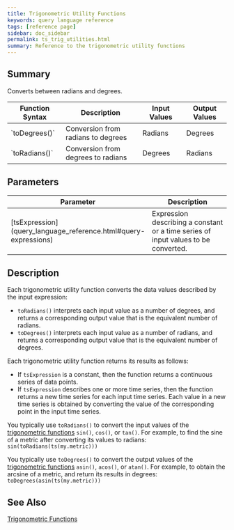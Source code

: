 ```yaml
---
title: Trigonometric Utility Functions
keywords: query language reference
tags: [reference page]
sidebar: doc_sidebar
permalink: ts_trig_utilities.html
summary: Reference to the trigonometric utility functions
---
```

## Summary

Converts between radians and degrees.

<table style="width: 100%;">
<colgroup>
<col width="25%" />
<col width="35%" />
<col width="20%" />
<col width="20%" />
</colgroup>
<tbody>
<thead>
<tr><th>Function Syntax</th><th>Description</th><th>Input Values</th><th>Output Values</th></tr>
</thead>
<tr>
<td markdown="span">`toDegrees(<tsExpression>)`</td>
<td>Conversion from radians to degrees</td>
<td>Radians</td>
<td>Degrees</td>
</tr>

<tr>
<td markdown="span">`toRadians(<tsExpression>)`</td>
<td>Conversion from degrees to radians</td>
<td>Degrees</td>
<td>Radians</td>
</tr>

</tbody>
</table>

## Parameters

<table style="width: 100%;">
<tbody>
<thead>
<tr><th width="30%">Parameter</th><th width="70%">Description</th></tr>
</thead>
<tr>
<td markdown="span"> [tsExpression](query_language_reference.html#query-expressions)</td>
<td>Expression describing a constant or a time series of input values to be converted. </td></tr>
</tbody>
</table>

## Description

Each trigonometric utility function converts the data values described by the input expression:
* `toRadians()` interprets each input value as a number of degrees, and returns a corresponding output value that is the equivalent number of radians.
* `toDegrees()` interprets each input value as a number of radians, and returns a corresponding output value that is the equivalent number of degrees.

Each trigonometric utility function returns its results as follows:
* If `tsExpression` is a constant, then the function returns a continuous series of data points.  
* If `tsExpression` describes one or more time series, then the function returns a new time series for each input time series. 
Each value in a new time series is obtained by converting the value of the corresponding point in the input time series. 

You typically use `toRadians()` to convert the input values of the [trigonometric functions](ts_trig.html) `sin()`, `cos()`, or `tan()`. For example, to find the sine of a metric after converting its values to radians: `sin(toRadians(ts(my.metric)))`

You typically use `toDegrees()` to convert the output values of the [trigonometric functions](ts_trig.html) `asin()`, `acos()`, or `atan()`. For example, to obtain the arcsine of a metric, and return its results in degrees: `toDegrees(asin(ts(my.metric)))`

## See Also

[Trigonometric Functions](ts_trig.html)
